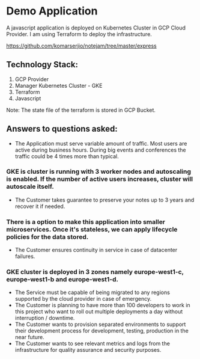 # Demo Application

A javascript application is deployed on Kubernetes Cluster in GCP Cloud Provider. I am using Terraform to deploy the infrastructure.

https://github.com/komarserjio/notejam/tree/master/express

## Technology Stack:

1. GCP Provider
2. Manager Kubernetes Cluster - GKE
3. Terraform
4. Javascript

Note: The state file of the terraform is stored in GCP Bucket.

## Answers to questions asked:

* The Application must serve variable amount of traffic. Most users are active during business hours. During big
events and conferences the traffic could be 4 times more than typical.

### GKE is cluster is running with 3 worker nodes and autoscaling is enabled. If the number of active users increases, cluster will autoscale itself.

* The Customer takes guarantee to preserve your notes up to 3 years and recover it if needed.

### There is a option to make this application into smaller microservices. Once it's stateless, we can apply lifecycle policies for the data stored.

* The Customer ensures continuity in service in case of datacenter failures.

### GKE cluster is deployed in 3 zones namely europe-west1-c, europe-west1-b and europe-west1-d.

* The Service must be capable of being migrated to any regions supported by the cloud provider in case of
emergency.
* The Customer is planning to have more than 100 developers to work in this project who want to roll out multiple
deployments a day without interruption / downtime.
* The Customer wants to provision separated environments to support their development process for development,
testing, production in the near future.
* The Customer wants to see relevant metrics and logs from the infrastructure for quality assurance and security
purposes.
